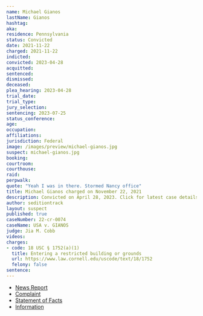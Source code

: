 ```yaml
---
name: Michael Gianos
lastName: Gianos
hashtag:
aka:
residence: Pennsylvania
status: Convicted
date: 2021-11-22
charged: 2021-11-22
indicted:
convicted: 2023-04-28
acquitted:
sentenced:
dismissed:
deceased:
plea_hearing: 2023-04-28
trial_date:
trial_type:
jury_selection:
sentencing: 2023-07-25
status_conference:
age:
occupation:
affiliations:
jurisdiction: Federal
image: /images/preview/michael-gianos.jpg
suspect: michael-gianos.jpg
booking:
courtroom:
courthouse:
raid:
perpwalk:
quote: "Yeah I was in there. Stormed Nancy office"
title: Michael Gianos charged on November 22, 2021
description: Convicted on April 28, 2023. Click for latest case details.
author: seditiontrack
layout: suspect
published: true
caseNumber: 22-cr-0074
caseName: USA v. GIANOS
judge: Jia M. Cobb
videos:
charges:
- code: 18 USC § 1752(a)(1)
  title: Entering a restricted building or grounds
  url: https://www.law.cornell.edu/uscode/text/18/1752
  felony: false
sentence:
---
```

- [News Report](https://www.msn.com/en-us/news/crime/feds-claim-pa-woman-stormed-the-capitol-on-jan-6-welcomed-fight-with-counterprotesters/ar-AARp9Sv)
- [Complaint](https://www.justice.gov/usao-dc/case-multi-defendant/file/1459071/download)
- [Statement of Facts](https://www.justice.gov/usao-dc/case-multi-defendant/file/1459076/download)
- [Information](https://extremism.gwu.edu/sites/g/files/zaxdzs2191/f/Rachel%20Myers%20and%20Michael%20Gianos%20Information.pdf)
